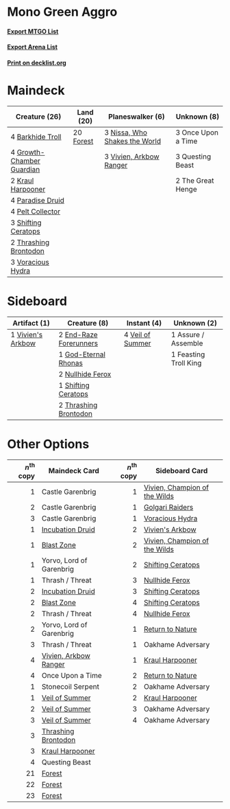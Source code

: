 # Mono Green Aggro

#### [Export MTGO List](../collection/Mono%20Green%20Aggro/Mono%20Green%20Aggro.txt)
#### [Export Arena List](../collection/Mono%20Green%20Aggro/Mono%20Green%20Aggro_arena.txt)
#### [Print on decklist.org](http://decklist.org/?deckmain=4%09Barkhide%20Troll%0A20%09Forest%0A4%09Growth-Chamber%20Guardian%0A2%09Kraul%20Harpooner%0A3%09Nissa,%20Who%20Shakes%20the%20World%0A3%09Once%20Upon%20a%20Time%0A4%09Paradise%20Druid%0A4%09Pelt%20Collector%0A3%09Questing%20Beast%0A3%09Shifting%20Ceratops%0A2%09The%20Great%20Henge%0A2%09Thrashing%20Brontodon%0A3%09Vivien,%20Arkbow%20Ranger%0A3%09Voracious%20Hydra&deckside=1%09Assure%20/%20Assemble%0A2%09End-Raze%20Forerunners%0A1%09Feasting%20Troll%20King%0A1%09God-Eternal%20Rhonas%0A2%09Nullhide%20Ferox%0A1%09Shifting%20Ceratops%0A2%09Thrashing%20Brontodon%0A4%09Veil%20of%20Summer%0A1%09Vivien's%20Arkbow)
# Maindeck

|                                           Creature (26)                                            |                                     Land (20)                                      |                                            Planeswalker (6)                                            |   Unknown (8)    |
|----------------------------------------------------------------------------------------------------|------------------------------------------------------------------------------------|--------------------------------------------------------------------------------------------------------|------------------|
|4 [Barkhide Troll](http://gatherer.wizards.com/Pages/Card/Details.aspx?multiverseid=466919)         |20 [Forest](http://gatherer.wizards.com/Pages/Card/Details.aspx?multiverseid=439860)|3 [Nissa, Who Shakes the World](http://gatherer.wizards.com/Pages/Card/Details.aspx?multiverseid=461096)|3 Once Upon a Time|
|4 [Growth-Chamber Guardian](http://gatherer.wizards.com/Pages/Card/Details.aspx?multiverseid=457272)|                                                                                    |3 [Vivien, Arkbow Ranger](http://gatherer.wizards.com/Pages/Card/Details.aspx?multiverseid=466953)      |3 Questing Beast  |
|2 [Kraul Harpooner](http://gatherer.wizards.com/Pages/Card/Details.aspx?multiverseid=452886)        |                                                                                    |                                                                                                        |2 The Great Henge |
|4 [Paradise Druid](http://gatherer.wizards.com/Pages/Card/Details.aspx?multiverseid=461098)         |                                                                                    |                                                                                                        |                  |
|4 [Pelt Collector](http://gatherer.wizards.com/Pages/Card/Details.aspx?multiverseid=452891)         |                                                                                    |                                                                                                        |                  |
|3 [Shifting Ceratops](http://gatherer.wizards.com/Pages/Card/Details.aspx?multiverseid=466948)      |                                                                                    |                                                                                                        |                  |
|2 [Thrashing Brontodon](http://gatherer.wizards.com/Pages/Card/Details.aspx?multiverseid=456570)    |                                                                                    |                                                                                                        |                  |
|3 [Voracious Hydra](http://gatherer.wizards.com/Pages/Card/Details.aspx?multiverseid=466954)        |                                                                                    |                                                                                                        |                  |


# Sideboard

|                                        Artifact (1)                                        |                                          Creature (8)                                           |                                        Instant (4)                                        |     Unknown (2)     |
|--------------------------------------------------------------------------------------------|-------------------------------------------------------------------------------------------------|-------------------------------------------------------------------------------------------|---------------------|
|1 [Vivien's Arkbow](http://gatherer.wizards.com/Pages/Card/Details.aspx?multiverseid=461108)|2 [End-Raze Forerunners](http://gatherer.wizards.com/Pages/Card/Details.aspx?multiverseid=457268)|4 [Veil of Summer](http://gatherer.wizards.com/Pages/Card/Details.aspx?multiverseid=466952)|1 Assure / Assemble  |
|                                                                                            |1 [God-Eternal Rhonas](http://gatherer.wizards.com/Pages/Card/Details.aspx?multiverseid=461090)  |                                                                                           |1 Feasting Troll King|
|                                                                                            |2 [Nullhide Ferox](http://gatherer.wizards.com/Pages/Card/Details.aspx?multiverseid=452888)      |                                                                                           |                     |
|                                                                                            |1 [Shifting Ceratops](http://gatherer.wizards.com/Pages/Card/Details.aspx?multiverseid=466948)   |                                                                                           |                     |
|                                                                                            |2 [Thrashing Brontodon](http://gatherer.wizards.com/Pages/Card/Details.aspx?multiverseid=456570) |                                                                                           |                     |


# Other Options

|*n*<sup>th</sup> copy|                                         Maindeck Card                                          |*n*<sup>th</sup> copy|                                             Sideboard Card                                             |
|--------------------:|------------------------------------------------------------------------------------------------|--------------------:|--------------------------------------------------------------------------------------------------------|
|                    1|Castle Garenbrig                                                                                |                    1|[Vivien, Champion of the Wilds](http://gatherer.wizards.com/Pages/Card/Details.aspx?multiverseid=461107)|
|                    2|Castle Garenbrig                                                                                |                    1|[Golgari Raiders](http://gatherer.wizards.com/Pages/Card/Details.aspx?multiverseid=452880)              |
|                    3|Castle Garenbrig                                                                                |                    1|[Voracious Hydra](http://gatherer.wizards.com/Pages/Card/Details.aspx?multiverseid=466954)              |
|                    1|[Incubation Druid](http://gatherer.wizards.com/Pages/Card/Details.aspx?multiverseid=457275)     |                    2|[Vivien's Arkbow](http://gatherer.wizards.com/Pages/Card/Details.aspx?multiverseid=461108)              |
|                    1|[Blast Zone](http://gatherer.wizards.com/Pages/Card/Details.aspx?multiverseid=461171)           |                    2|[Vivien, Champion of the Wilds](http://gatherer.wizards.com/Pages/Card/Details.aspx?multiverseid=461107)|
|                    1|Yorvo, Lord of Garenbrig                                                                        |                    2|[Shifting Ceratops](http://gatherer.wizards.com/Pages/Card/Details.aspx?multiverseid=466948)            |
|                    1|Thrash / Threat                                                                                 |                    3|[Nullhide Ferox](http://gatherer.wizards.com/Pages/Card/Details.aspx?multiverseid=452888)               |
|                    2|[Incubation Druid](http://gatherer.wizards.com/Pages/Card/Details.aspx?multiverseid=457275)     |                    3|[Shifting Ceratops](http://gatherer.wizards.com/Pages/Card/Details.aspx?multiverseid=466948)            |
|                    2|[Blast Zone](http://gatherer.wizards.com/Pages/Card/Details.aspx?multiverseid=461171)           |                    4|[Shifting Ceratops](http://gatherer.wizards.com/Pages/Card/Details.aspx?multiverseid=466948)            |
|                    2|Thrash / Threat                                                                                 |                    4|[Nullhide Ferox](http://gatherer.wizards.com/Pages/Card/Details.aspx?multiverseid=452888)               |
|                    2|Yorvo, Lord of Garenbrig                                                                        |                    1|[Return to Nature](http://gatherer.wizards.com/Pages/Card/Details.aspx?multiverseid=461102)             |
|                    3|Thrash / Threat                                                                                 |                    1|Oakhame Adversary                                                                                       |
|                    4|[Vivien, Arkbow Ranger](http://gatherer.wizards.com/Pages/Card/Details.aspx?multiverseid=466953)|                    1|[Kraul Harpooner](http://gatherer.wizards.com/Pages/Card/Details.aspx?multiverseid=452886)              |
|                    4|Once Upon a Time                                                                                |                    2|[Return to Nature](http://gatherer.wizards.com/Pages/Card/Details.aspx?multiverseid=461102)             |
|                    1|Stonecoil Serpent                                                                               |                    2|Oakhame Adversary                                                                                       |
|                    1|[Veil of Summer](http://gatherer.wizards.com/Pages/Card/Details.aspx?multiverseid=466952)       |                    2|[Kraul Harpooner](http://gatherer.wizards.com/Pages/Card/Details.aspx?multiverseid=452886)              |
|                    2|[Veil of Summer](http://gatherer.wizards.com/Pages/Card/Details.aspx?multiverseid=466952)       |                    3|Oakhame Adversary                                                                                       |
|                    3|[Veil of Summer](http://gatherer.wizards.com/Pages/Card/Details.aspx?multiverseid=466952)       |                    4|Oakhame Adversary                                                                                       |
|                    3|[Thrashing Brontodon](http://gatherer.wizards.com/Pages/Card/Details.aspx?multiverseid=456570)  |                     |                                                                                                        |
|                    3|[Kraul Harpooner](http://gatherer.wizards.com/Pages/Card/Details.aspx?multiverseid=452886)      |                     |                                                                                                        |
|                    4|Questing Beast                                                                                  |                     |                                                                                                        |
|                   21|[Forest](http://gatherer.wizards.com/Pages/Card/Details.aspx?multiverseid=439860)               |                     |                                                                                                        |
|                   22|[Forest](http://gatherer.wizards.com/Pages/Card/Details.aspx?multiverseid=439860)               |                     |                                                                                                        |
|                   23|[Forest](http://gatherer.wizards.com/Pages/Card/Details.aspx?multiverseid=439860)               |                     |                                                                                                        |

